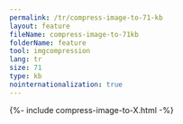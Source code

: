 ```yaml
---
permalink: /tr/compress-image-to-71-kb
layout: feature
fileName: compress-image-to-71kb
folderName: feature
tool: imgcompression
lang: tr
size: 71
type: kb
nointernationalization: true
---
```

{%- include compress-image-to-X.html -%}
      
